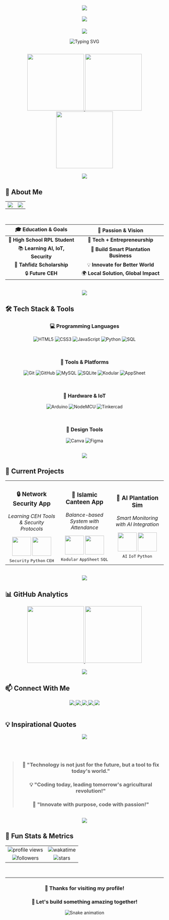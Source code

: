 <h1 align="center">
  <div align="center">
    <img src="https://readme-typing-svg.herokuapp.com/?font=Righteous&size=40&center=true&vCenter=true&width=500&height=70&duration=4000&lines=Hi+There!+👋;I'm+Muhammad+Ridho;" /> 
  </div>
</h1>

<div align="center">
  <img src="https://user-images.githubusercontent.com/73097560/115834477-dbab4500-a447-11eb-908a-139a6edaec5c.gif"/>
</div>

<h3 align="center">
  <img src="https://readme-typing-svg.herokuapp.com/?font=Righteous&size=30&center=true&vCenter=true&width=500&height=50&duration=4000&lines=🎓+Student;💻+Tech+Enthusiast;🔒+Future+CEH;🌱+AgriPreneur;🚀+Innovator;" />
</h3>

<div align="center">
  
  ![Typing SVG](https://readme-typing-svg.herokuapp.com?font=Fira+Code&weight=600&size=22&duration=3000&pause=500&color=00F72D&center=true&vCenter=true&width=600&lines=🚀+Building+Dreams+with+Code+and+Faith;📚+Tahfidz+Scholarship+in+Progress;🔐+Future+Certified+Ethical+Hacker;🤖+AI+%2B+Electronics+Lover;🌾+In+Love+with+Plantation+Business;💡+Tech+for+Better+Tomorrow)
  
</div>

<br/>

<div align="center">
  
  <!-- GitHub Stats with Animation -->
  <a href="https://github.com/namakamu">
    <img height="180em" src="https://github-readme-stats.vercel.app/api?username=namakamu&show_icons=true&theme=radical&include_all_commits=true&count_private=true&border_radius=20&bg_color=30,0d0d0d,191970&title_color=fff&text_color=fff&icon_color=79ff97"/>
    <img height="180em" src="https://github-readme-stats.vercel.app/api/top-langs/?username=namakamu&layout=compact&langs_count=8&theme=radical&border_radius=20&bg_color=30,191970,0d0d0d&title_color=fff&text_color=fff"/>
  </a>
  
  <!-- GitHub Streak Stats -->
  <a href="https://git.io/streak-stats">
    <img height="180em" src="https://streak-stats.demolab.com?user=namakamu&theme=radical&border_radius=20&background=0D0D0D&ring=00FF00&fire=00FF00&currStreakLabel=00FF00"/>
  </a>
  
</div>

<br/>

<div align="center">
  <img src="https://user-images.githubusercontent.com/73097560/115834477-dbab4500-a447-11eb-908a-139a6edaec5c.gif"/>
</div>

## 🎯 About Me

<div align="center">

<!-- Animated Cards -->
<table>
  <tr>
    <td align="center" style="padding=0;width=50%">
      <img align="center" style="padding=0;" src="https://github-readme-stats.vercel.app/api/top-langs/?username=namakamu&layout=compact&theme=radical&hide_border=true&bg_color=0D1117&title_color=CE09EC&text_color=FFFFFF" />
    </td>
    <td align="center" style="padding=0;width=50%">
      <img align="center" style="padding=0;" src="https://github-readme-stats.vercel.app/api/pin/?username=namakamu&repo=network-security-app&theme=radical&hide_border=true&bg_color=0D1117&title_color=CE09EC&text_color=FFFFFF" />
    </td>
  </tr>
</table>

</div>

<br/>

<!-- Animated About Me Section -->
<div align="center">

| 🎓 Education & Goals | 🌟 Passion & Vision |
|:--------------------:|:-------------------:|
| 🏫 **High School RPL Student** | 🧠 **Tech + Entrepreneurship** |
| 📚 **Learning AI, IoT, Security** | 🌱 **Build Smart Plantation Business** |
| 🕋 **Tahfidz Scholarship** | 💡 **Innovate for Better World** |
| 🔒 **Future CEH** | 🌍 **Local Solution, Global Impact** |

</div>

<br/>

<div align="center">
  <img src="https://user-images.githubusercontent.com/73097560/115834477-dbab4500-a447-11eb-908a-139a6edaec5c.gif"/>
</div>

## 🛠️ Tech Stack & Tools

<div align="center">

<!-- Programming Languages -->
<h3>💻 Programming Languages</h3>

![HTML5](https://img.shields.io/badge/HTML5-E34F26?style=for-the-badge&logo=html5&logoColor=white&labelColor=black&color=E34F26)
![CSS3](https://img.shields.io/badge/CSS3-1572B6?style=for-the-badge&logo=css3&logoColor=white&labelColor=black&color=1572B6)
![JavaScript](https://img.shields.io/badge/JavaScript-F7DF1E?style=for-the-badge&logo=javascript&logoColor=black&labelColor=black&color=F7DF1E)
![Python](https://img.shields.io/badge/Python-3776AB?style=for-the-badge&logo=python&logoColor=white&labelColor=black&color=3776AB)
![SQL](https://img.shields.io/badge/SQL-4479A1?style=for-the-badge&logo=mysql&logoColor=white&labelColor=black&color=4479A1)

<br/>

<!-- Tools & Platforms -->
<h3>🔧 Tools & Platforms</h3>

![Git](https://img.shields.io/badge/Git-F05032?style=for-the-badge&logo=git&logoColor=white&labelColor=black&color=F05032)
![GitHub](https://img.shields.io/badge/GitHub-181717?style=for-the-badge&logo=github&logoColor=white&labelColor=black&color=181717)
![MySQL](https://img.shields.io/badge/MySQL-4479A1?style=for-the-badge&logo=mysql&logoColor=white&labelColor=black&color=4479A1)
![SQLite](https://img.shields.io/badge/SQLite-003B57?style=for-the-badge&logo=sqlite&logoColor=white&labelColor=black&color=003B57)
![Kodular](https://img.shields.io/badge/Kodular-00C4CC?style=for-the-badge&logo=android&logoColor=white&labelColor=black&color=00C4CC)
![AppSheet](https://img.shields.io/badge/AppSheet-4285F4?style=for-the-badge&logo=google&logoColor=white&labelColor=black&color=4285F4)

<br/>

<!-- Hardware & IoT -->
<h3>🔩 Hardware & IoT</h3>

![Arduino](https://img.shields.io/badge/Arduino-00979D?style=for-the-badge&logo=arduino&logoColor=white&labelColor=black&color=00979D)
![NodeMCU](https://img.shields.io/badge/NodeMCU-00C4CC?style=for-the-badge&logo=espressif&logoColor=white&labelColor=black&color=00C4CC)
![Tinkercad](https://img.shields.io/badge/Tinkercad-FF6F00?style=for-the-badge&logo=autodesk&logoColor=white&labelColor=black&color=FF6F00)

<br/>

<!-- Design -->
<h3>🎨 Design Tools</h3>

![Canva](https://img.shields.io/badge/Canva-00C4CC?style=for-the-badge&logo=canva&logoColor=white&labelColor=black&color=00C4CC)
![Figma](https://img.shields.io/badge/Figma-F24E1E?style=for-the-badge&logo=figma&logoColor=white&labelColor=black&color=F24E1E)

</div>

<br/>

<div align="center">
  <img src="https://user-images.githubusercontent.com/73097560/115834477-dbab4500-a447-11eb-908a-139a6edaec5c.gif"/>
</div>

## 🚀 Current Projects

<div align="center">

<!-- Animated Project Cards -->
<table>
  <tr>
    <td width="33%" align="center">
      <h3>🔒 Network Security App</h3>
      <p><em>Learning CEH Tools & Security Protocols</em></p>
      <img height="60" src="https://cdn.jsdelivr.net/gh/devicons/devicon/icons/linux/linux-original.svg" />
      <img height="60" src="https://cdn.jsdelivr.net/gh/devicons/devicon/icons/python/python-original.svg" />
      <br/>
      <kbd>Security</kbd> <kbd>Python</kbd> <kbd>CEH</kbd>
    </td>
    <td width="33%" align="center">
      <h3>📱 Islamic Canteen App</h3>
      <p><em>Balance-based System with Attendance</em></p>
      <img height="60" src="https://img.icons8.com/color/96/000000/android-os.png"/>
      <img height="60" src="https://cdn.jsdelivr.net/gh/devicons/devicon/icons/mysql/mysql-original.svg" />
      <br/>
      <kbd>Kodular</kbd> <kbd>AppSheet</kbd> <kbd>SQL</kbd>
    </td>
    <td width="33%" align="center">
      <h3>🌾 AI Plantation Sim</h3>
      <p><em>Smart Monitoring with AI Integration</em></p>
      <img height="60" src="https://cdn.jsdelivr.net/gh/devicons/devicon/icons/python/python-original.svg" />
      <img height="60" src="https://cdn.jsdelivr.net/gh/devicons/devicon/icons/arduino/arduino-original.svg" />
      <br/>
      <kbd>AI</kbd> <kbd>IoT</kbd> <kbd>Python</kbd>
    </td>
  </tr>
</table>

</div>

<br/>

<div align="center">
  <img src="https://user-images.githubusercontent.com/73097560/115834477-dbab4500-a447-11eb-908a-139a6edaec5c.gif"/>
</div>

## 📊 GitHub Analytics

<div align="center">

<!-- Activity Graph -->
<a href="https://github.com/namakamu">
  <img height="180em" src="https://github-readme-activity-graph.vercel.app/graph?username=namakamu&theme=react-dark&bg_color=0D1117&hide_border=true&area_color=00FF00&line=00FF00&point=FFFFFF&area=true"/>
</a>

<!-- Trophy -->
<a href="https://github.com/namakamu">
  <img height="180em" src="https://github-profile-trophy.vercel.app/?username=namakamu&theme=radical&no-frame=true&no-bg=false&margin-w=4&row=2&column=4"/>
</a>

</div>

<br/>

<div align="center">
  <img src="https://user-images.githubusercontent.com/73097560/115834477-dbab4500-a447-11eb-908a-139a6edaec5c.gif"/>
</div>

## 📫 Connect With Me

<div align="center">

<!-- Social Media with Animation -->
<a href="mailto:see.ridho@gmail.com">
  <img src="https://img.shields.io/badge/Gmail-D14836?style=for-the-badge&logo=gmail&logoColor=white&labelColor=black&color=D14836"/>
</a>
<a href="https://instagram.com/uyyridho">
  <img src="https://img.shields.io/badge/Instagram-E4405F?style=for-the-badge&logo=instagram&logoColor=white&labelColor=black&color=E4405F"/>
</a>
<a href="https://linkedin.com/in/yourprofile">
  <img src="https://img.shields.io/badge/LinkedIn-0077B5?style=for-the-badge&logo=linkedin&logoColor=white&labelColor=black&color=0077B5"/>
</a>
<a href="https://twitter.com/yourprofile">
  <img src="https://img.shields.io/badge/Twitter-1DA1F2?style=for-the-badge&logo=twitter&logoColor=white&labelColor=black&color=1DA1F2"/>
</a>
<a href="https://yourportfolio.com">
  <img src="https://img.shields.io/badge/Portfolio-000000?style=for-the-badge&logo=About.me&logoColor=white&labelColor=black&color=000000"/>
</a>

</div>

<br/>

## 💡 Inspirational Quotes

<div align="center">

<!-- Random Quotes -->
<img src="https://quotes-github-readme.vercel.app/api?type=horizontal&theme=radical"/>

<br/><br/>

> ### 🌟 **"Technology is not just for the future, but a tool to fix today's world."** 
> 
> ### 💡 **"Coding today, leading tomorrow's agricultural revolution!"**
> 
> ### 🚀 **"Innovate with purpose, code with passion!"**

</div>

<br/>

<div align="center">
  <img src="https://user-images.githubusercontent.com/73097560/115834477-dbab4500-a447-11eb-908a-139a6edaec5c.gif"/>
</div>

## 🎉 Fun Stats & Metrics

<div align="center">

<!-- Fun Metrics -->
<table>
  <tr>
    <td align="center">
      <img src="https://komarev.com/ghpvc/?username=namakamu&label=Profile%20Views&color=0e75b6&style=flat" alt="profile views" />
    </td>
    <td align="center">
      <img src="https://wakatime.com/badge/user/yourusername.svg" alt="wakatime" />
    </td>
  </tr>
  <tr>
    <td align="center">
      <img src="https://img.shields.io/github/followers/namakamu?label=Followers&style=social" alt="followers" />
    </td>
    <td align="center">
      <img src="https://img.shields.io/github/stars/namakamu?label=Stars&style=social" alt="stars" />
    </td>
  </tr>
</table>

</div>

<br/>

---

<div align="center">

### 🎯 **Thanks for visiting my profile!** 
### 🌟 **Let's build something amazing together!**

![Snake animation](https://github.com/namakamu/namakamu/blob/output/github-contribution-grid-snake.svg)

</div>
